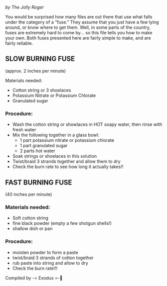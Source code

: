 _by The Jolly Roger_

You would be surprised how many files are out there that use what 
falls under the category of a "fuse." They assume that you just 
have a few lying around, or know where to get them. Well, in some 
parts of the country, fuses are extremely hard to come by... so 
this file tells you how to make your own. Both fuses presented 
here are fairly simple to make, and are fairly reliable.

SLOW BURNING FUSE
-----------------

(approx. 2 inches per minute)

Materials needed:

- Cotton string or 3 shoelaces
- Potassium Nitrate or Potassium Chlorate
- Granulated sugar

### Procedure:

- Wash the cotton string or showlaces in HOT soapy water, then 
rinse with fresh water
- Mix the following together in a glass bowl:
  * 1 part potassium nitrate or potassium chlorate
  * 1 part granulated sugar
  * 2 parts hot water
- Soak strings or shoelaces in this solution
- Twist/braid 3 strands together and allow them to dry
 - Check the burn rate to see how long it actually takes!!

FAST BURNING FUSE
-----------------

(40 inches per minute)

### Materials needed:

- Soft cotton string
- fine black powder (empty a few shotgun shells!)
- shallow dish or pan

### Procedure:

- moisten powder to form a paste
- twist/braid 3 strands of cotton together
- rub paste into string and allow to dry
- Check the burn rate!!!

Compiled by -= Exodus =-
